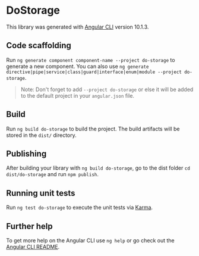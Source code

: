 # DoStorage

This library was generated with [Angular CLI](https://github.com/angular/angular-cli) version 10.1.3.

## Code scaffolding

Run `ng generate component component-name --project do-storage` to generate a new component. You can also use `ng generate directive|pipe|service|class|guard|interface|enum|module --project do-storage`.
> Note: Don't forget to add `--project do-storage` or else it will be added to the default project in your `angular.json` file. 

## Build

Run `ng build do-storage` to build the project. The build artifacts will be stored in the `dist/` directory.

## Publishing

After building your library with `ng build do-storage`, go to the dist folder `cd dist/do-storage` and run `npm publish`.

## Running unit tests

Run `ng test do-storage` to execute the unit tests via [Karma](https://karma-runner.github.io).

## Further help

To get more help on the Angular CLI use `ng help` or go check out the [Angular CLI README](https://github.com/angular/angular-cli/blob/master/README.md).

